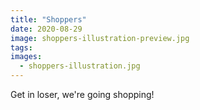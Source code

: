```yaml
---
title: "Shoppers"
date: 2020-08-29
image: shoppers-illustration-preview.jpg
tags:
images:
  - shoppers-illustration.jpg
---
```


Get in loser, we're going shopping!
